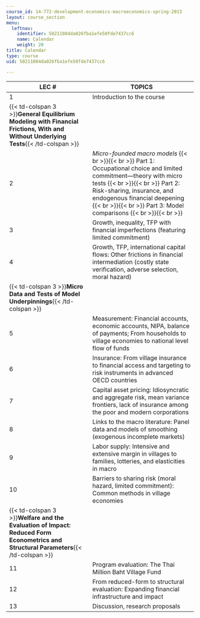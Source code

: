 ```yaml
---
course_id: 14-772-development-economics-macroeconomics-spring-2013
layout: course_section
menu:
  leftnav:
    identifier: 50211084da026fba1efe50fde7437cc6
    name: Calendar
    weight: 20
title: Calendar
type: course
uid: 50211084da026fba1efe50fde7437cc6

---
```


| LEC # | TOPICS |
| --- | --- |
| 1 | Introduction to the course |
| {{< td-colspan 3 >}}**General Equilibrium Modeling with Financial Frictions, With and Without Underlying Tests**{{< /td-colspan >}} |||
| 2 | _Micro-founded macro models_ {{< br >}}{{< br >}} Part 1: Occupational choice and limited commitment—theory with micro tests {{< br >}}{{< br >}} Part 2: Risk-sharing, insurance, and endogenous financial deepening {{< br >}}{{< br >}} Part 3: Model comparisons {{< br >}}{{< br >}}  |
| 3 | Growth, inequality, TFP with financial imperfections (featuring limited commitment) |
| 4 | Growth, TFP, international capital flows: Other frictions in financial intermediation (costly state verification, adverse selection, moral hazard) |
| {{< td-colspan 3 >}}**Micro Data and Tests of Model Underpinnings**{{< /td-colspan >}} |||
| 5 | Measurement: Financial accounts, economic accounts, NIPA, balance of payments; From households to village economies to national level flow of funds |
| 6 | Insurance: From village insurance to financial access and targeting to risk instruments in advanced OECD countries |
| 7 | Capital asset pricing: Idiosyncratic and aggregate risk, mean variance frontiers, lack of insurance among the poor and modern corporations |
| 8 | Links to the macro literature: Panel data and models of smoothing (exogenous incomplete markets) |
| 9 | Labor supply: Intensive and extensive margin in villages to families, lotteries, and elasticities in macro |
| 10 | Barriers to sharing risk (moral hazard, limited commitment): Common methods in village economies |
| {{< td-colspan 3 >}}**Welfare and the Evaluation of Impact: Reduced Form Econometrics and Structural Parameters**{{< /td-colspan >}} |||
| 11 | Program evaluation: The Thai Million Baht Village Fund |
| 12 | From reduced-form to structural evaluation: Expanding financial infrastructure and impact |
| 13 | Discussion, research proposals